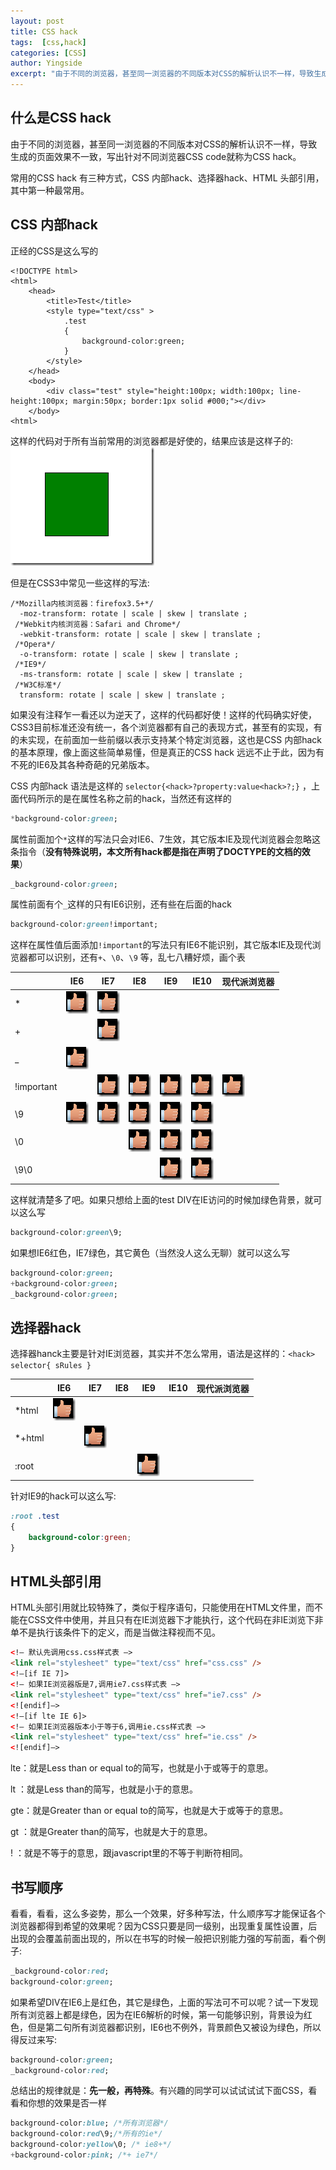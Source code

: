 ```yaml
---
layout: post
title: CSS hack
tags:  [css,hack]
categories: [CSS]
author: Yingside
excerpt: "由于不同的浏览器，甚至同一浏览器的不同版本对CSS的解析认识不一样，导致生成的页面效果不一致，写出针对不同浏览器CSS code就称为CSS hack"
---
```


## 什么是CSS hack
由于不同的浏览器，甚至同一浏览器的不同版本对CSS的解析认识不一样，导致生成的页面效果不一致，写出针对不同浏览器CSS code就称为CSS hack。

常用的CSS hack 有三种方式，CSS 内部hack、选择器hack、HTML 头部引用，其中第一种最常用。

## CSS 内部hack

正经的CSS是这么写的


```text
<!DOCTYPE html>
<html>
    <head>
        <title>Test</title>
        <style type="text/css" >
            .test
            {
                background-color:green;
            }
        </style>
    </head>
    <body>
        <div class="test" style="height:100px; width:100px; line-height:100px; margin:50px; border:1px solid #000;"></div>
    </body>
<html>
```

这样的代码对于所有当前常用的浏览器都是好使的，结果应该是这样子的:
![w3c](/assets/images/2015-10-22-CSS-hack-1.png)

但是在CSS3中常见一些这样的写法:


```text
/*Mozilla内核浏览器：firefox3.5+*/
  -moz-transform: rotate | scale | skew | translate ;
 /*Webkit内核浏览器：Safari and Chrome*/
  -webkit-transform: rotate | scale | skew | translate ;
 /*Opera*/
  -o-transform: rotate | scale | skew | translate ;
 /*IE9*/
  -ms-transform: rotate | scale | skew | translate ;
 /*W3C标准*/
  transform: rotate | scale | skew | translate ;
```

如果没有注释乍一看还以为逆天了，这样的代码都好使！这样的代码确实好使，CSS3目前标准还没有统一，各个浏览器都有自己的表现方式，甚至有的实现，有的未实现，在前面加一些前缀以表示支持某个特定浏览器，这也是CSS 内部hack的基本原理，像上面这些简单易懂，但是真正的CSS hack 远远不止于此，因为有不死的IE6及其各种奇葩的兄弟版本。

CSS 内部hack 语法是这样的 `selector{<hack>?property:value<hack>?;}` ，上面代码所示的是在属性名称之前的hack，当然还有这样的

```css
*background-color:green;
```

属性前面加个`*`这样的写法只会对IE6、7生效，其它版本IE及现代浏览器会忽略这条指令（**没有特殊说明，本文所有hack都是指在声明了DOCTYPE的文档的效果**）

```css
_background-color:green;
```
属性前面有个`_`这样的只有IE6识别，还有些在后面的hack

```css
background-color:green!important;
```

这样在属性值后面添加`!important`的写法只有IE6不能识别，其它版本IE及现代浏览器都可以识别，还有`+`、`\0`、`\9` 等，乱七八糟好烦，画个表

|  | IE6 |IE7 | IE8 |IE9 | IE10 |现代派浏览器 |
|--------|--------|--------|--------|--------|--------|--------|
|    *    |   ![able](/assets/images/2015-10-22-CSS-hack-2.png)     |    ![able](/assets/images/2015-10-22-CSS-hack-2.png)    |        |        |        |        |
|    +    |        |   ![able](/assets/images/2015-10-22-CSS-hack-2.png)     |        |        |        |        |
|    _    |    ![able](/assets/images/2015-10-22-CSS-hack-2.png)    |        |        |        |        |        |
|!important|        |    ![able](/assets/images/2015-10-22-CSS-hack-2.png)    |   ![able](/assets/images/2015-10-22-CSS-hack-2.png)     |    ![able](/assets/images/2015-10-22-CSS-hack-2.png)    |   ![able](/assets/images/2015-10-22-CSS-hack-2.png)     |    ![able](/assets/images/2015-10-22-CSS-hack-2.png)    |
|    \9    |    ![able](/assets/images/2015-10-22-CSS-hack-2.png)    |   ![able](/assets/images/2015-10-22-CSS-hack-2.png)     |   ![able](/assets/images/2015-10-22-CSS-hack-2.png)     |    ![able](/assets/images/2015-10-22-CSS-hack-2.png)    |   ![able](/assets/images/2015-10-22-CSS-hack-2.png)     |        |
|    \0    |        |        |   ![able](/assets/images/2015-10-22-CSS-hack-2.png)     |    ![able](/assets/images/2015-10-22-CSS-hack-2.png)    |    ![able](/assets/images/2015-10-22-CSS-hack-2.png)    |        |
|    \9\0    |        |        |        |    ![able](/assets/images/2015-10-22-CSS-hack-2.png)    |   ![able](/assets/images/2015-10-22-CSS-hack-2.png)     |        |          |

这样就清楚多了吧。如果只想给上面的test DIV在IE访问的时候加绿色背景，就可以这么写

```css
background-color:green\9;
```

如果想IE6红色，IE7绿色，其它黄色（当然没人这么无聊）就可以这么写

```css
background-color:green;
+background-color:green;
_background-color:green;
```

## 选择器hack
选择器hanck主要是针对IE浏览器，其实并不怎么常用，语法是这样的：`<hack> selector{ sRules }`

|  | IE6 |IE7 | IE8 |IE9 | IE10 |现代派浏览器 |
|--------|--------|--------|--------|--------|--------|--------|
|    *html    |   ![able](/assets/images/2015-10-22-CSS-hack-2.png)     |        |        |        |        |        |
|    *+html    |        |   ![able](/assets/images/2015-10-22-CSS-hack-2.png)     |        |        |        |        |
|    :root    |        |        |        |    ![able](/assets/images/2015-10-22-CSS-hack-2.png)    |        |        ||

针对IE9的hack可以这么写:
```css
:root .test
{
    background-color:green;
}
```

## HTML头部引用
HTML头部引用就比较特殊了，类似于程序语句，只能使用在HTML文件里，而不能在CSS文件中使用，并且只有在IE浏览器下才能执行，这个代码在非IE浏览下非单不是执行该条件下的定义，而是当做注释视而不见。

```html
<!– 默认先调用css.css样式表 –>
<link rel="stylesheet" type="text/css" href="css.css" />
<!–[if IE 7]>
<!– 如果IE浏览器版是7,调用ie7.css样式表 –>
<link rel="stylesheet" type="text/css" href="ie7.css" />
<![endif]–>
<!–[if lte IE 6]>
<!– 如果IE浏览器版本小于等于6,调用ie.css样式表 –>
<link rel="stylesheet" type="text/css" href="ie.css" />
<![endif]–>
```

lte：就是Less than or equal to的简写，也就是小于或等于的意思。

lt ：就是Less than的简写，也就是小于的意思。

gte：就是Greater than or equal to的简写，也就是大于或等于的意思。

gt ：就是Greater than的简写，也就是大于的意思。

! ：就是不等于的意思，跟javascript里的不等于判断符相同。

## 书写顺序
看看，看看，这么多姿势，那么一个效果，好多种写法，什么顺序写才能保证各个浏览器都得到希望的效果呢？因为CSS只要是同一级别，出现重复属性设置，后出现的会覆盖前面出现的，所以在书写的时候一般把识别能力强的写前面，看个例子:

```css
_background-color:red;
background-color:green;
```
如果希望DIV在IE6上是红色，其它是绿色，上面的写法可不可以呢？试一下发现所有浏览器上都是绿色，因为在IE6解析的时候，第一句能够识别，背景设为红色，但是第二句所有浏览器都识别，IE6也不例外，背景颜色又被设为绿色，所以得反过来写:

```css
background-color:green;
_background-color:red;
```
总结出的规律就是：**先一般，再特殊**。有兴趣的同学可以试试试试下面CSS，看看和你想的效果是否一样

```css
background-color:blue; /*所有浏览器*/
background-color:red\9;/*所有的ie*/
background-color:yellow\0; /* ie8+*/
+background-color:pink; /*+ ie7*/
```

